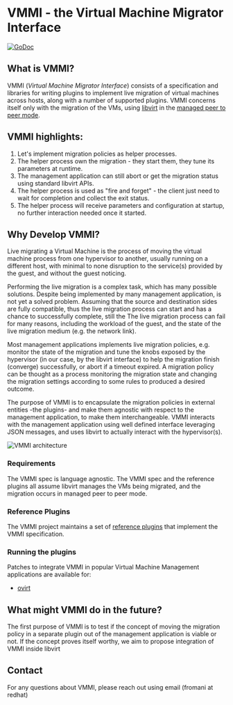 # VMMI - the Virtual Machine Migrator Interface

[![GoDoc](https://godoc.org/github.com/fromanirh/vmmi/pkg/vmmi?status.svg)](https://godoc.org/github.com/fromanirh/vmmi/pkg/vmmi)

## What is VMMI?

VMMI (_Virtual Machine Migrator Interface_) consists of a specification and libraries for writing plugins to implement
live migration of virtual machines across hosts, along with a number of supported plugins.
VMMI concerns itself only with the migration of the VMs, using [libvirt](http://libvirt.org) in the [managed peer to peer mode](https://libvirt.org/migration.html#flowpeer2peer).

## VMMI highlights:

1. Let's implement migration policies as helper processes.
2. The helper process own the migration - they start them, they tune its parameters at runtime.
3. The management application can still abort or get the migration status using standard libvirt APIs.
4. The helper process is used as "fire and forget" - the client just need to wait for completion and collect the exit status.
5. The helper process will receive parameters and configuration at startup, no further interaction needed once it started.

## Why Develop VMMI?

Live migrating a Virtual Machine is the process of moving the virtual machine process from one hypervisor to another, usually running on a different host, with minimal to none
disruption to the service(s) provided by the guest, and without the guest noticing.

Performing the live migration is a complex task, which has many possible solutions. Despite being implemented by many management application, is not yet a solved problem.
Assuming that the source and destination sides are fully compatible, thus the live migration process can start and has a chance to successfully complete, still the
The live migration process can fail for many reasons, including the workload of the guest, and the state of the live migration medium (e.g. the network link).

Most management applications implements live migration policies, e.g. monitor the state of the migration and tune the knobs exposed by the hypervisor (in our case, by the libvirt interface)
to help the migration finish (converge) successfully, or abort if a timeout expired.
A migration policy can be thought as a process monitoring the migration state and changing the migration settings according to some rules to produced a desired outcome.

The purpose of VMMI is to encapsulate the migration policies in external entities -the plugins- and make them agnostic with respect to the management application, to make them interchangeable.
VMMI interacts with the management application using well defined interface leveraging JSON messages, and uses libvirt to actually interact with the hypervisor(s).

![VMMI architecture](https://github.com/fromanirh/vmmi/blob/master/Documentation/arch.png "VMMI architecture")

### Requirements

The VMMI spec is language agnostic.
The VMMI spec and the reference plugins all assume libvirt manages the VMs being migrated, and the migration occurs in managed peer to peer mode.

### Reference Plugins

The VMMI project maintains a set of [reference plugins](https://github.com/fromanirh/vmmi/tree/master/helpers) that implement the VMMI specification.

### Running the plugins

Patches to integrate VMMI in popular Virtual Machine Management applications are available for:

* [ovirt](https://gerrit.ovirt.org/#/q/status:open+project:vdsm+branch:master+topic:assisted-migration)

## What might VMMI do in the future?

The first purpose of VMMI is to test if the concept of moving the migration policy in a separate plugin out of the management application is viable or not.
If the concept proves itself worthy, we aim to propose integration of VMMI inside libvirt

## Contact

For any questions about VMMI, please reach out using email (fromani at redhat)

